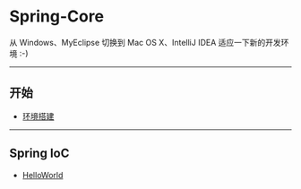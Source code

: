 # Spring-Core

从 Windows、MyEclipse 切换到 Mac OS X、IntelliJ IDEA 适应一下新的开发环境 :-)

------
## 开始
- [环境搭建](https://github.com/Yixiaohan/Spring-Core/blob/master/01_%E7%8E%AF%E5%A2%83%E6%90%AD%E5%BB%BA.md)

------
## Spring IoC
- [HelloWorld](https://github.com/Yixiaohan/Spring-Core/blob/master/02_HelloWorld.md)


